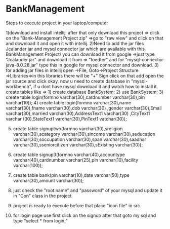 # BankManagement
Steps to execute project in your laptop/computer

1)download and install intellij. after that only download this project
    => click on the "Bank-Management Project zip" =>go to "raw view"  and click on that and download it and open it with intellij.
2)Need to add the jar files Jcalander jar and mysql connector jar which are available with this BankManagement Project/ you can download it from google =>just type "Jcalander jar" and download it from => "toedter" and for "mysql-connector-java-8.0.28.jar" type this in google for mysql connector and download.
3) for adding jar files in intellij open ->File, Goto->Project Structure =>Libraries=>in this libraries there will be   "+"    Sign click on that add open the jar source and click okay.
now u need to create database in "mysql-workbench", if u dont have mysql download it and watch how to install it.
create tables like => 1) create database BankSystem;
2) use BankSystem;
3) create table login(formno varchar(30),cardnumber varchar(30),pin varchar(10));
4) create table login(formno varchar(30),name varchar(30),fname varchar(30),dob varchar(30) ,gender varchar(30),Email varchar(30),married varchar(30),AddressText1 varchar(30) ,CityText1 varchar (30),StateText1 varchar(30),PinText1 vatchar(30));

5) create table signuptwo(formno varchar(30),sreligion varchar(30),scategory varchar(30),sincome varchar(30),seducation varchar(30),soccupation varchar(30),span varchar(30),saadhar varchar(30),sseniorcitizen varchar(30),sExisting varchar(30));
6) create table signup3(formno varchar(40),accountype varchar(40),cardnumber varchar(25),pin varchar(10),facility varchar(100));
7) create table bank(pin varchar(10),date varchar(50),type varchar(30),amount varchar(30));

8) just check the "root name" and  "password" of your mysql and update it in "Con" class in the project
9) project is ready to execute before that place "icon file" in src.

10) for login page  use first click on the signup after that goto my sql and type "select * from login;" 
